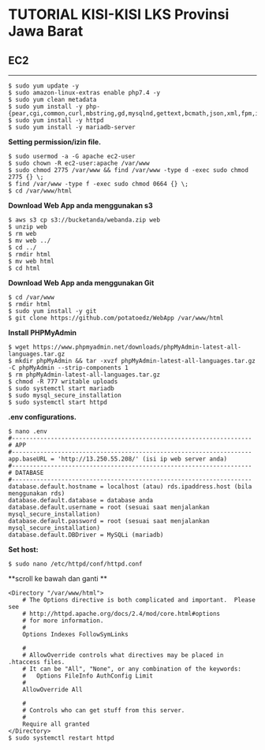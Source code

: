 # TUTORIAL KISI-KISI LKS Provinsi Jawa Barat
## EC2
---  
    $ sudo yum update -y  
    $ sudo amazon-linux-extras enable php7.4 -y  
    $ sudo yum clean metadata  
    $ sudo yum install -y php-{pear,cgi,common,curl,mbstring,gd,mysqlnd,gettext,bcmath,json,xml,fpm,intl,zip,imap}        
    $ sudo yum install -y httpd
    $ sudo yum install -y mariadb-server
    
**Setting permission/izin file.**  

    $ sudo usermod -a -G apache ec2-user
    $ sudo chown -R ec2-user:apache /var/www  
    $ sudo chmod 2775 /var/www && find /var/www -type d -exec sudo chmod 2775 {} \;  
    $ find /var/www -type f -exec sudo chmod 0664 {} \;  
    $ cd /var/www/html   
    
**Download Web App anda menggunakan s3**

    $ aws s3 cp s3://bucketanda/webanda.zip web
    $ unzip web  
    $ rm web
    $ mv web ../
    $ cd ../
    $ rmdir html
    $ mv web html
    $ cd html

**Download Web App anda menggunakan Git**

    $ cd /var/www
    $ rmdir html
    $ sudo yum install -y git
    $ git clone https://github.com/potatoedz/WebApp /var/www/html

**Install PHPMyAdmin**

    $ wget https://www.phpmyadmin.net/downloads/phpMyAdmin-latest-all-languages.tar.gz
    $ mkdir phpMyAdmin && tar -xvzf phpMyAdmin-latest-all-languages.tar.gz -C phpMyAdmin --strip-components 1
    $ rm phpMyAdmin-latest-all-languages.tar.gz
    $ chmod -R 777 writable uploads
    $ sudo systemctl start mariadb
    $ sudo mysql_secure_installation
    $ sudo systemctl start httpd

**.env configurations.**  

    $ nano .env
    #--------------------------------------------------------------------
    # APP
    #--------------------------------------------------------------------
    app.baseURL = 'http://13.250.55.208/' (isi ip web server anda)
    #--------------------------------------------------------------------
    # DATABASE
    #--------------------------------------------------------------------
    database.default.hostname = localhost (atau) rds.ipaddress.host (bila menggunakan rds)
    database.default.database = database anda
    database.default.username = root (sesuai saat menjalankan mysql_secure_installation)
    database.default.password = root (sesuai saat menjalankan mysql_secure_installation)
    database.default.DBDriver = MySQLi (mariadb)

**Set host:**  

    $ sudo nano /etc/httpd/conf/httpd.conf   


**scroll ke bawah dan ganti **  

```blade
<Directory "/var/www/html">
    # The Options directive is both complicated and important.  Please see
    # http://httpd.apache.org/docs/2.4/mod/core.html#options
    # for more information.
    #
    Options Indexes FollowSymLinks

    #
    # AllowOverride controls what directives may be placed in .htaccess files.
    # It can be "All", "None", or any combination of the keywords:
    #   Options FileInfo AuthConfig Limit
    #
    AllowOverride All

    #
    # Controls who can get stuff from this server.
    #
    Require all granted
</Directory>
$ sudo systemctl restart httpd 
```  

